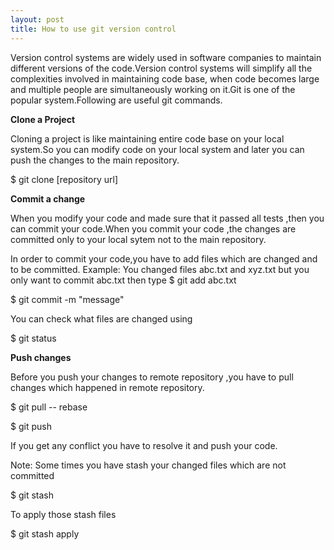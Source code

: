 ```yaml
---
layout: post
title: How to use git version control
---
```

Version control systems are widely used in software companies to maintain different versions of the code.Version control systems will simplify all the complexities involved in maintaining code base,  when code becomes large and multiple people are simultaneously working on it.Git is one of the popular system.Following are useful git commands.

**Clone a Project**

Cloning a project is like maintaining entire code base on your local system.So you can modify code on your local system and later you can push the changes to the main repository.

$  git clone [repository url]

**Commit a change**

When you modify your code and made sure that  it passed all tests ,then you can commit your code.When you commit your code ,the changes are committed only to your local sytem not to the main repository.

In order to commit your code,you have to add files which are changed and to be committed.
Example:
You changed files  abc.txt and xyz.txt but you only want to commit abc.txt then type
\$   git add abc.txt

$ git commit -m "message"

You can check what files are changed using 

$ git status

**Push changes**

Before you push your changes to remote repository ,you have to pull changes which happened in remote repository.

\$ git pull  -- rebase

$ git push

If you get any conflict you have to resolve it and push your code.

Note: Some times you have stash your changed files which are not committed

$ git stash

To apply those stash files 

$ git stash apply
